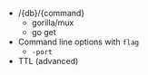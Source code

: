* /{db}/{command}
    - gorilla/mux
    - go get
* Command line options with `flag`
    - `-port`
* TTL (advanced)
